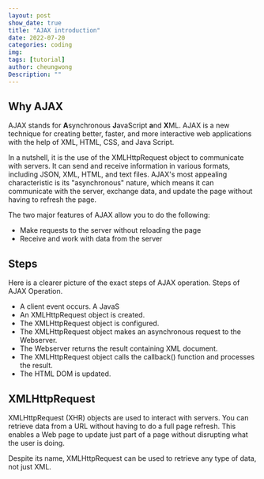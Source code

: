 ```yaml
---
layout: post
show_date: true
title: "AJAX introduction"
date: 2022-07-20
categories: coding
img:
tags: [tutorial]
author: cheungwong
Description: ""
---
```


## Why AJAX
AJAX stands for **A**synchronous **J**avaScript **a**nd **X**ML. AJAX is a new technique for creating better, faster, and more interactive web applications with the help of XML, HTML, CSS, and Java Script.

In a nutshell, it is the use of the XMLHttpRequest object to communicate with servers. It can send and receive information in various formats, including JSON, XML, HTML, and text files. AJAX's most appealing characteristic is its "asynchronous" nature, which means it can communicate with the server, exchange data, and update the page without having to refresh the page.

The two major features of AJAX allow you to do the following:
- Make requests to the server without reloading the page
- Receive and work with data from the server

## Steps
Here is a clearer picture of the exact steps of AJAX operation.
Steps of AJAX Operation.
- A client event occurs. A JavaS
- An XMLHttpRequest object is created.
- The XMLHttpRequest object is configured.
- The XMLHttpRequest object makes an asynchronous request to the Webserver.
- The Webserver returns the result containing XML document.
- The XMLHttpRequest object calls the callback() function and processes the result.
- The HTML DOM is updated.


## XMLHttpRequest
XMLHttpRequest (XHR) objects are used to interact with servers. You can retrieve data from a URL without having to do a full page refresh. This enables a Web page to update just part of a page without disrupting what the user is doing.

Despite its name, XMLHttpRequest can be used to retrieve any type of data, not just XML.


